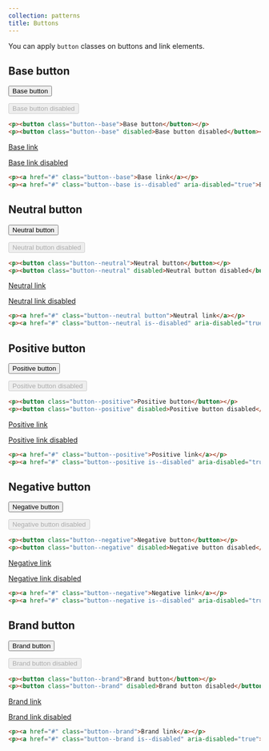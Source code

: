 ```yaml
---
collection: patterns
title: Buttons
---
```


You can apply `button` classes on buttons and link elements.

## Base button

<div class="twelve-col">
    <p><button class="button--base">Base button</button></p>
    <p><button class="button--base" disabled>Base button disabled</button></p>
</div>

```html
<p><button class="button--base">Base button</button></p>
<p><button class="button--base" disabled>Base button disabled</button></p>
```

<div class="twelve-col">
    <p><a href="#" class="button--base">Base link</a></p>
    <p><a href="#" class="button--base is--disabled" aria-disabled="true">Base link disabled</a></p>
</div>

```html
<p><a href="#" class="button--base">Base link</a></p>
<p><a href="#" class="button--base is--disabled" aria-disabled="true">Base link button</a></p>
```

## Neutral button

<div class="twelve-col">
    <p><button class="button--neutral">Neutral button</button></p>
    <p><button class="button--neutral" disabled>Neutral button disabled</button></p>
</div>

```html
<p><button class="button--neutral">Neutral button</button></p>
<p><button class="button--neutral" disabled>Neutral button disabled</button></p>
```

<div class="twelve-col">
    <p><a href="#" class="button--neutral">Neutral link</a></p>
    <p><a href="#" class="button--neutral is--disabled" aria-disabled="true">Neutral link disabled</a></p>
</div>

```html
<p><a href="#" class="button--neutral button">Neutral link</a></p>
<p><a href="#" class="button--neutral is--disabled" aria-disabled="true">Neutral link disabled</a></p>
```

## Positive button

<div class="twelve-col">
    <p><button class="button--positive">Positive button</button></p>
    <p><button class="button--positive" disabled>Positive button disabled</button></p>
</div>

```html
<p><button class="button--positive">Positive button</button></p>
<p><button class="button--positive" disabled>Positive button disabled</button></p>
```

<div class="twelve-col">
    <p><a href="#" class="button--positive">Positive link</a></p>
    <p><a href="#" class="button--positive is--disabled" aria-disabled="true">Positive link disabled</a></p>
</div>

```html
<p><a href="#" class="button--positive">Positive link</a></p>
<p><a href="#" class="button--positive is--disabled" aria-disabled="true">Positive link disabled</a></p>
```

## Negative button

<div class="twelve-col">
    <p><button class="button--negative">Negative button</button></p>
    <p><button class="button--negative" disabled>Negative button disabled</button></p>
</div>

```html
<p><button class="button--negative">Negative button</button></p>
<p><button class="button--negative" disabled>Negative button disabled</button></p>
```

<div class="twelve-col">
    <p><a href="#" class="button--negative">Negative link</a></p>
    <p><a href="#" class="button--negative is--disabled" aria-disabled="true">Negative link disabled</a></p>
</div>

```html
<p><a href="#" class="button--negative">Negative link</a></p>
<p><a href="#" class="button--negative is--disabled" aria-disabled="true">Negative link disabled</a></p>
```

## Brand button

<div class="twelve-col">
    <p><button class="button--brand">Brand button</button></p>
    <p><button class="button--brand" disabled>Brand button disabled</button></p>
</div>

```html
<p><button class="button--brand">Brand button</button></p>
<p><button class="button--brand" disabled>Brand button disabled</button></p>
```

<div class="twelve-col">
    <p><a href="#" class="button--brand">Brand link</a></p>
    <p><a href="#" class="button--brand is--disabled" aria-disabled="true">Brand link disabled</a></p>
</div>

```html
<p><a href="#" class="button--brand">Brand link</a></p>
<p><a href="#" class="button--brand is--disabled" aria-disabled="true">Brand link disabled</a></p>
```
